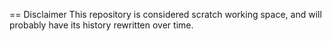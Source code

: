 == Disclaimer
This repository is considered scratch working space, and will probably have its history rewritten over time.
